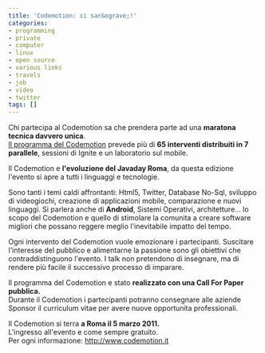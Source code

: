 ```yaml
---
title: 'Codemotion: ci sar&ograve;!'
categories:
- programming
- private
- computer
- linux
- open source
- various links
- travels
- job
- video
- twitter
tags: []
---
```

Chi partecipa al Codemotion sa che prendera parte ad una **maratona tecnica
davvero unica**.  
[ Il programma del Codemotion](http://www.codemotion.it/programma-talks)
prevede più di **65 interventi distribuiti in 7 parallele**, sessioni di
Ignite e un laboratorio sul mobile.

Il Codemotion e **l'evoluzione del Javaday Roma**, da questa edizione l'evento
si apre a tutti i linguaggi e tecnologie.

Sono tanti i temi caldi affrontanti: Html5, Twitter, Database No-Sql, sviluppo
di videogiochi, creazione di applicazioni mobile, comparazione e nuovi
linguaggi. Si parlera anche di **Android**, Sistemi Operativi, architetture…
lo scopo del Codemotion e quello di stimolare la comunita a creare software
migliori che possano reggere meglio l'inevitabile impatto del tempo.

Ogni intervento del Codemotion vuole emozionare i partecipanti. Suscitare
l'interesse del pubblico e alimentarne la passione sono gli obiettivi che
contraddistinguono l'evento. I talk non pretendono di insegnare, ma di rendere
più facile il successivo processo di imparare.

Il programma del Codemotion e stato **realizzato con una Call For Paper
pubblica.**  
Durante il Codemotion i partecipanti potranno consegnare alle aziende Sponsor
il curriculum vitae per avere nuove opportunita professionali.

Il Codemotion si terra **a Roma il 5 marzo 2011.**  
L'ingresso all'evento e come sempre gratuito.  
Per ogni informazione: <http://www.codemotion.it>

